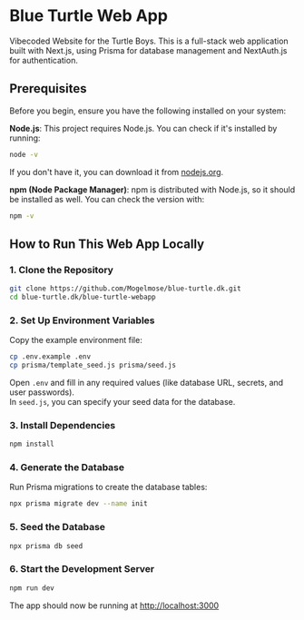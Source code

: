 # Blue Turtle Web App

Vibecoded Website for the Turtle Boys. This is a full-stack web application built with Next.js, using Prisma for database management and NextAuth.js for authentication.

## Prerequisites

Before you begin, ensure you have the following installed on your system:

**Node.js**: This project requires Node.js. You can check if it's installed by running:

```bash
node -v
```

If you don't have it, you can download it from [nodejs.org](https://nodejs.org/).

**npm (Node Package Manager)**: npm is distributed with Node.js, so it should be installed as
well. You can check the version with:

```bash
npm -v
```

## How to Run This Web App Locally

### 1. Clone the Repository

```bash
git clone https://github.com/Mogelmose/blue-turtle.dk.git
cd blue-turtle.dk/blue-turtle-webapp
```

### 2. Set Up Environment Variables

Copy the example environment file:  

```bash
cp .env.example .env
cp prisma/template_seed.js prisma/seed.js
```

Open `.env` and fill in any required values (like database URL, secrets, and user passwords).  
In `seed.js`, you can specify your seed data for the database.

### 3. Install Dependencies

```bash
npm install
```

### 4. Generate the Database

Run Prisma migrations to create the database tables:  

```bash
npx prisma migrate dev --name init
```

### 5. Seed the Database

```bash
npx prisma db seed
```

### 6. Start the Development Server

```bash
npm run dev
```

The app should now be running at <http://localhost:3000>
